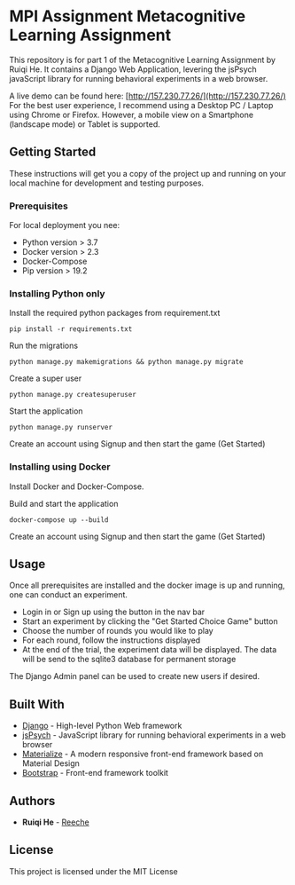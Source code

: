 MPI Assignment Metacognitive Learning Assignment
==============================
This repository is for part 1 of the 
Metacognitive Learning Assignment by Ruiqi He.
It contains a Django Web Application, levering the jsPsych javaScript library for running behavioral experiments in a web browser.

A live demo can be found here: [http://157.230.77.26/](http://157.230.77.26/)
For the best user experience, I recommend using a Desktop PC / Laptop using Chrome or Firefox.
However, a mobile view on a Smartphone (landscape mode) or Tablet is supported.

## Getting Started
These instructions will get you a copy of the project up and running on your local machine for development and testing purposes.

### Prerequisites
For local deployment you nee:
 * Python version > 3.7
 * Docker version > 2.3
 * Docker-Compose
 * Pip version > 19.2

### Installing Python only
Install the required python packages from requirement.txt 
```
pip install -r requirements.txt
```

Run the migrations
```
python manage.py makemigrations && python manage.py migrate
```
Create a super user
```
python manage.py createsuperuser
```
Start the application
```
python manage.py runserver
```
Create an account using Signup and then start the game (Get Started)

### Installing using Docker
Install Docker and Docker-Compose.

Build and start the application
```
docker-compose up --build
```
Create an account using Signup and then start the game (Get Started)

## Usage
Once all prerequisites are installed and the docker image is up and running, one can conduct an experiment.
* Login in or Sign up using the button in the nav bar
* Start an experiment by clicking the "Get Started Choice Game" button
* Choose the number of rounds you would like to play
* For each round, follow the instructions displayed
* At the end of the trial, the experiment data will be displayed. The data will be send to the sqlite3 database for permanent storage

The Django Admin panel can be used to create new users if desired.
## Built With
* [Django](https://docs.djangoproject.com/en/3.1/) - High-level Python Web framework
* [jsPsych](https://github.com/jspsych/jsPsych/) - JavaScript library for running behavioral experiments in a web browser
* [Materialize](https://github.com/Dogfalo/materialize) - A modern responsive front-end framework based on Material Design
* [Bootstrap](https://github.com/twbs) - Front-end framework  toolkit


## Authors
* **Ruiqi He** - [Reeche](https://github.com/Reeche)

## License
This project is licensed under the MIT License